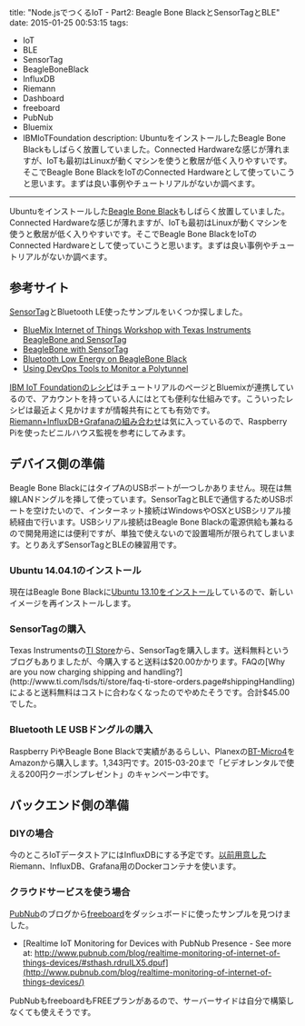 title: "Node.jsでつくるIoT - Part2: Beagle Bone BlackとSensorTagとBLE"
date: 2015-01-25 00:53:15
tags:
 - IoT
 - BLE
 - SensorTag
 - BeagleBoneBlack
 - InfluxDB
 - Riemann
 - Dashboard
 - freeboard
 - PubNub
 - Bluemix
 - IBMIoTFoundation
description: UbuntuをインストールしたBeagle Bone Blackもしばらく放置していました。Connected Hardwareな感じが薄れますが、IoTも最初はLinuxが動くマシンを使うと敷居が低く入りやすいです。そこでBeagle Bone BlackをIoTのConnected Hardwareとして使っていこうと思います。まずは良い事例やチュートリアルがないか調べます。
---

Ubuntuをインストールした[Beagle Bone Black](http://beagleboard.org/black)もしばらく放置していました。Connected Hardwareな感じが薄れますが、IoTも最初はLinuxが動くマシンを使うと敷居が低く入りやすいです。そこでBeagle Bone BlackをIoTのConnected Hardwareとして使っていこうと思います。まずは良い事例やチュートリアルがないか調べます。

<!-- more -->

## 参考サイト

[SensorTag](http://www.tij.co.jp/ww/wireless_connectivity/sensortag/index.shtml)とBluetooth LE使ったサンプルをいくつか探しました。

* [BlueMix Internet of Things Workshop with Texas Instruments BeagleBone and SensorTag](https://deskinhursley.wordpress.com/2014/05/20/bluemix-internet-of-things-workshop-with-texas-instruments-beaglebone-and-sensortag/)
* [BeagleBone with SensorTag](https://developer.ibm.com/iot/recipes/ti-beaglebone-sensortag/)
* [Bluetooth Low Energy on BeagleBone Black](http://blog.revealinghour.in/bluetooh-low-energy/2014/06/05/bluetooth-low-energy-on-beaglebone-black/)
* [Using DevOps Tools to Monitor a Polytunnel](http://blog.risingstack.com/using-devops-tools-to-monitor-polytunnel/)

[IBM IoT Foundationのレシピ](https://developer.ibm.com/iot/)はチュートリアルのページとBluemixが連携しているので、アカウントを持っている人にはとても便利な仕組みです。こういったレシピは最近よく見かけますが情報共有にとても有効です。[Riemann+InfluxDB+Grafanaの組み合わせ](/2014/09/26/docker-monitoring-stack-prepare/)は気に入っているので、Raspberry Piを使ったビニルハウス監視を参考にしてみます。


## デバイス側の準備

Beagle Bone BlackにはタイプAのUSBポートが一つしかありません。現在は無線LANドングルを挿して使っています。SensorTagとBLEで通信するためUSBポートを空けたいので、インターネット接続はWindowsやOSXとUSBシリアル接続経由で行います。USBシリアル接続はBeagle Bone Blackの電源供給も兼ねるので開発用途には便利ですが、単独で使えないので設置場所が限られてしまいます。とりあえずSensorTagとBLEの練習用です。


### Ubuntu 14.04.1のインストール

現在はBeagle Bone Blackに[Ubuntu 13.10をインストール](/2014/05/03/beagleboneblack-ubuntu/)しているので、新しいイメージを再インストールします。

### SensorTagの購入

Texas Instrumentsの[TI Store](http://www.tij.co.jp/ww/wireless_connectivity/sensortag/index.shtml)から、SensorTagを購入します。送料無料というブログもありましたが、今購入すると送料は$20.00かかります。FAQの[Why are you now charging shipping and handling?](http://www.ti.com/lsds/ti/store/faq-ti-store-orders.page#shippingHandling)によると送料無料はコストに合わなくなったのでやめたそうです。合計$45.00でした。

### Bluetooth LE USBドングルの購入

Raspberry PiやBeagle Bone Blackで実績があるらしい、Planexの[BT-Micro4](http://www.amazon.co.jp/dp/B0071TE1G2)をAmazonから購入します。1,343円です。2015-03-20まで「ビデオレンタルで使える200円クーポンプレゼント」のキャンペーン中です。

## バックエンド側の準備

### DIYの場合

今のところIoTデータストアにはInfluxDBにする予定です。[以前用意した](/2014/09/26/docker-monitoring-stack-prepare/)Riemann、InfluxDB、Grafana用のDockerコンテナを使います。

### クラウドサービスを使う場合

[PubNub](http://www.pubnub.com/)のブログから[freeboard](https://freeboard.io/)をダッシュボードに使ったサンプルを見つけました。

* [Realtime IoT Monitoring for Devices with PubNub Presence - See more at: http://www.pubnub.com/blog/realtime-monitoring-of-internet-of-things-devices/#sthash.rdruILX5.dpuf](http://www.pubnub.com/blog/realtime-monitoring-of-internet-of-things-devices/)

PubNubもfreeboardもFREEプランがあるので、サーバーサイドは自分で構築しなくても使えそうです。
